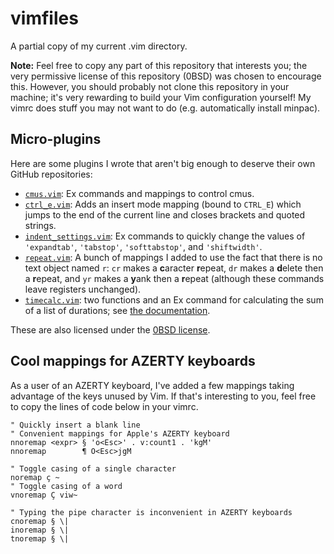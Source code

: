 # vimfiles
A partial copy of my current .vim directory.

**Note:**
Feel free to copy any part of this repository that interests you; the
very permissive license of this repository (0BSD) was chosen to
encourage this.
However, you should probably not clone this repository in your machine;
it's very rewarding to build your Vim configuration yourself! My vimrc
does stuff you may not want to do (e.g. automatically install minpac).

## Micro-plugins

Here are some plugins I wrote that aren't big enough to deserve their
own GitHub repositories:

- [`cmus.vim`](plugin/cmus.vim): Ex commands and mappings to control
  cmus.
- [`ctrl_e.vim`](plugin/ctrl_e.vim): Adds an insert mode mapping (bound
  to `CTRL_E`) which jumps to the end of the current line and closes
  brackets and quoted strings.
- [`indent_settings.vim`](plugin/indent_settings.vim): Ex commands to
  quickly change the values of `'expandtab'`, `'tabstop'`,
  `'softtabstop'`, and `'shiftwidth'`.
- [`repeat.vim`](plugin/repeat.vim): A bunch of mappings I added to use
  the fact that there is no text object named `r`: `cr` makes a
  **c**aracter **r**epeat, `dr` makes a **d**elete then a **r**epeat,
  and `yr` makes a **y**ank then a **r**epeat (although these commands
  leave registers unchanged).
- [`timecalc.vim`](plugin/timecalc.vim): two functions and an Ex
  command for calculating the sum of a list of durations; see [the
  documentation](doc/timecalc.txt).

These are also licensed under the [0BSD license](LICENSE).

## Cool mappings for AZERTY keyboards

As a user of an AZERTY keyboard, I've added a few mappings taking
advantage of the keys unused by Vim.
If that's interesting to you, feel free to copy the lines of code below
in your vimrc.

```vim
" Quickly insert a blank line
" Convenient mappings for Apple's AZERTY keyboard
nnoremap <expr> § 'o<Esc>' . v:count1 . 'kgM'
nnoremap        ¶ O<Esc>jgM

" Toggle casing of a single character
noremap ç ~
" Toggle casing of a word
vnoremap Ç viw~

" Typing the pipe character is inconvenient in AZERTY keyboards
cnoremap § \|
inoremap § \|
tnoremap § \|
```
